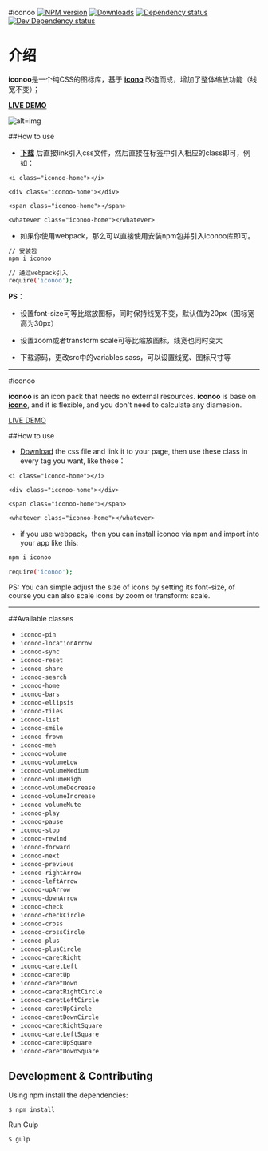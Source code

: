 #iconoo
[![NPM version][npm-image]][npm-url] [![Downloads][downloads-image]][npm-url] [![Dependency status][david-dm-image]][david-dm-url] [![Dev Dependency status][david-dm-dev-image]][david-dm-dev-url]

[npm-url]: https://npmjs.org/package/iconoo
[downloads-image]: http://img.shields.io/npm/dm/iconoo.svg
[npm-image]: http://img.shields.io/npm/v/iconoo.svg
[david-dm-url]:https://david-dm.org/qieguo2016/iconoo
[david-dm-image]:https://david-dm.org/qieguo2016/iconoo.svg
[david-dm-dev-url]:https://david-dm.org/qieguo2016/iconoo#info=devDependencies
[david-dm-dev-image]:https://david-dm.org/qieguo2016/iconoo/dev-status.svg

# 介绍

**iconoo**是一个纯CSS的图标库，基于 **[icono][1]** 改造而成，增加了整体缩放功能（线宽不变）；

**[LIVE DEMO][2]**

![alt=img][4]

##How to use

- **[下载][3]** 后直接link引入css文件，然后直接在标签中引入相应的class即可，例如：

`<i class="iconoo-home"></i>`

`<div class="iconoo-home"></div>`

`<span class="iconoo-home"></span>`

`<whatever class="iconoo-home"></whatever>`

- 如果你使用webpack，那么可以直接使用安装npm包并引入iconoo库即可。

```bash
// 安装包
npm i iconoo

// 通过webpack引入
require('iconoo');
```

**PS：**

- 设置font-size可等比缩放图标，同时保持线宽不变，默认值为20px（图标宽高为30px）

- 设置zoom或者transform scale可等比缩放图标，线宽也同时变大

- 下载源码，更改src中的variables.sass，可以设置线宽、图标尺寸等

-------

#iconoo

**iconoo** is an icon pack that needs no external resources. **iconoo** is base on **[icono][1]**, and it is flexible, and you don't need to calculate any diamesion.

[LIVE DEMO][2]

##How to use

- [Download][3] the css file and link it to your page, then use these class in every tag you want, like these：

`<i class="iconoo-home"></i>`

`<div class="iconoo-home"></div>`

`<span class="iconoo-home"></span>`

`<whatever class="iconoo-home"></whatever>`

- if you use webpack，then you can install iconoo via npm and import into your app like this: 

```bash
npm i iconoo

require('iconoo');
```

PS: You can simple adjust the size of icons by setting its font-size, of course you can also scale icons by zoom or transform: scale.
  
[1]:https://github.com/saeedalipoor/icono
[2]:https://qieguo2016.github.io/iconoo/
[3]:https://qieguo2016.github.io/iconoo/dist/iconoo.min.css
[4]:https://github.com/qieguo2016/iconoo/blob/master/.github/iconoo.png
  
------

##Available classes

 * `iconoo-pin`
 * `iconoo-locationArrow`
 * `iconoo-sync`
 * `iconoo-reset`
 * `iconoo-share`
 * `iconoo-search`
 * `iconoo-home`
 * `iconoo-bars`
 * `iconoo-ellipsis`
 * `iconoo-tiles`
 * `iconoo-list`
 * `iconoo-smile`
 * `iconoo-frown`
 * `iconoo-meh`
 * `iconoo-volume`
 * `iconoo-volumeLow`
 * `iconoo-volumeMedium`
 * `iconoo-volumeHigh`
 * `iconoo-volumeDecrease`
 * `iconoo-volumeIncrease`
 * `iconoo-volumeMute`
 * `iconoo-play`
 * `iconoo-pause`
 * `iconoo-stop`
 * `iconoo-rewind`
 * `iconoo-forward`
 * `iconoo-next`
 * `iconoo-previous`
 * `iconoo-rightArrow`
 * `iconoo-leftArrow`
 * `iconoo-upArrow`
 * `iconoo-downArrow`
 * `iconoo-check`
 * `iconoo-checkCircle`
 * `iconoo-cross`
 * `iconoo-crossCircle`
 * `iconoo-plus`
 * `iconoo-plusCircle`
 * `iconoo-caretRight`
 * `iconoo-caretLeft`
 * `iconoo-caretUp`
 * `iconoo-caretDown`
 * `iconoo-caretRightCircle`
 * `iconoo-caretLeftCircle`
 * `iconoo-caretUpCircle`
 * `iconoo-caretDownCircle`
 * `iconoo-caretRightSquare`
 * `iconoo-caretLeftSquare`
 * `iconoo-caretUpSquare`
 * `iconoo-caretDownSquare`
  
## Development & Contributing

Using npm install the dependencies:

    $ npm install

Run Gulp

    $ gulp

